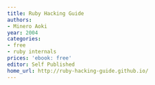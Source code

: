 ```yaml
---
title: Ruby Hacking Guide
authors:
- Minero Aoki
year: 2004
categories:
- free
- ruby internals
prices: 'ebook: free'
editor: Self Published
home_url: http://ruby-hacking-guide.github.io/
---
```

